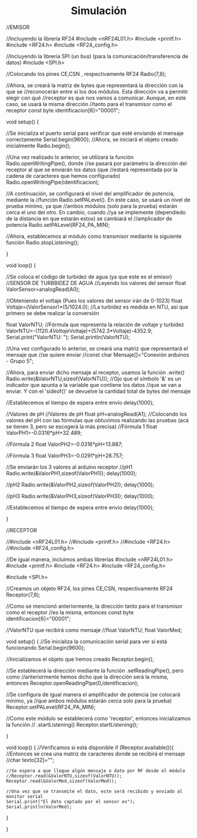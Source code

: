 <h1 align="center">Simulación</h1>

//EMISOR

//Incluyendo la librería RF24
#include <nRF24L01.h>
#include <printf.h>
#include <RF24.h>
#include <RF24_config.h>

//Incluyendo la librería SPI (un bus) (para la comunicación/transferencia de datos) 
#include <SPI.h>

//Colocando los pines CE,CSN , respectivamente
RF24 Radio(7,8);

//Ahora, se creará la matriz de bytes que representará la dirección con la que se
//reconocerán entre sí los dos módulos. Esta dirección va a permitir elegir con qué
//receptor es que nos vamos a comunicar. Aunque, en este caso, se usará la misma dirección
//tanto para el transmisor como el receptor
const byte identificacion[6]="00001";

void setup() {

  //Se inicializa el puerto serial para verificar que esté enviando el mensaje correctamente
  Serial.begin(9600);
  //Ahora, se iniciará el objeto creado inicialmente
  Radio.begin();

  //Una vez realizado lo anterior, se utilizará la función Radio.openWritingPipe(), donde
  //se pasará por parámetro la dirección del receptor al que se enviarán los datos (que
  //estará representada por la cadena de caracteres que hemos configurado)
  Radio.openWritingPipe(identificacion);

  //A continuación, se configurará el nivel del amplificador de potencia, mediante la
  //función Radio.setPALevel(). En este caso, se usará un nivel de prueba mínimo, ya que
  //ambos módulos (solo para la prueba) estarán cerca el uno del otro. En cambio, cuando
  //ya se implemente (dependiedo de la distancia en que estarán estos) se cambiará el
  //amplicador de potencia
  Radio.setPALevel(RF24_PA_MIN);

  //Ahora, establecemos al módulo como transmisor mediante la siguiente función
  Radio.stopListening();

}

void loop() {

  //Se coloca el código de turbidez de agua (ya que este es el emisor)
  //SENSOR DE TURBBIDEZ DE AGUA
  //Leyendo los valores del sensor
  float ValorSensor=analogRead(A0);
  
  //Obteniendo el voltaje (Pues los valores del sensor irán de 0-1023)
  float Voltaje=(ValorSensor)*(5/1024.0);
  //La turbidez es medida en NTU, así que primero se debe realizar la conversión
  
  float ValorNTU;
  //Fórmula que representa la relación de voltaje y turbidez
  ValorNTU=-(1120.4*Voltaje*Voltaje)+(5742.3*Voltaje)-4352.9;
  Serial.print("ValorNTU: ");
  Serial.println(ValorNTU);
  
  //Una vez configurado lo anterior, se creará una matriz que representará el mensaje que
  //se quiere enviar
  //const char Mensaje[]="Conexión arduinos - Grupo 5";

  //Ahora, para enviar dicho mensaje al receptor, usamos la función .write()
  Radio.write(&ValorNTU,sizeof(ValorNTU));
  //Ojo que el símbolo '&' es un indicador que apunta a la variable que contiene los datos
  //que se van a enviar. Y con el 'sideof()' se devuelve la cantidad total de bytes del mensaje

  //Establecemos el tiempo de espera entre envío
  delay(1000);


  //Valores de pH
  //Valores de pH
  float pH=analogRead(A1);
  //Colocando los valores del pH con las fórmulas que obtuvimos realizando las pruebas (acá se tienen 3, pero se escogerá la más precisa)
  //Fórmula 1
  float ValorPH1=-0.0316*pH+32.489;

  //Fórmula 2
  float ValorPH2=-0.0316*pH+13.887;

  //Fórmula 3
  float ValorPH3=-0.0291*pH+28.757;

  //Se enviarán los 3 valores al arduino receptor
  //pH1
  Radio.write(&ValorPH1,sizeof(ValorPH1));
  delay(1000);

  //pH2
  Radio.write(&ValorPH2,sizeof(ValorPH2));
  delay(1000);
  
  //pH3
  Radio.write(&ValorPH3,sizeof(ValorPH3));
  delay(1000);

  //Establecemos el tiempo de espera entre envío
  delay(1000);

}

//RECEPTOR

//#include <nRF24L01.h>
//#include <printf.h>
//#include <RF24.h>
//#include <RF24_config.h>

//De igual manera, incluimos ambas librerías
#include <nRF24L01.h>
#include <printf.h>
#include <RF24.h>
#include <RF24_config.h>

#include <SPI.h>

//Creamos un objeto RF24, los pines CE,CSN, respectivamente
RF24 Receptor(7,8); 

//Como se mencionó anteriormente, la dirección tanto para el transmisor como el receptor
//es la misma, entonces
const byte identificacion[6]="00001";

//ValorNTU que recibirá como mensaje
//float ValorNTU;
float ValorMed;

void setup() {
  //Se inicializa la comunicación serial para ver si está funcionando
  Serial.begin(9600);

  //Inicializamos el objeto que hemos creado
  Receptor.begin();

  //Se establecerá la dirección mediante la función .setReadingPipe(), pero como
  //anteriormente hemos dicho que la dirección será la misma, entonces
  Receptor.openReadingPipe(0,identificacion);

  //Se configura de igual manera el amplificador de potencia (se colocará mínimo, ya
  //que ambos módulos estarán cerca solo para la prueba)
  Receptor.setPALevel(RF24_PA_MIN);

  //Como este módulo se establecerá como 'receptor', entonces inicializamos la función
  // .startListening()
  Receptor.startListening();

}

void loop() {
  //Verificamos si está disponible
  if (Receptor.available()){
    //Entonces se crea una matriz de caracteres donde se recibirá el mensaje
    //char texto[32]="";

    //Se espera a que llegue algún mensaje o dato por RF desde el módulo
    //Receptor.read(&ValorNTU,sizeof(ValorNTU));
    Receptor.read(&ValorMed,sizeof(ValorMed));

    //Una vez que se transmite el dato, este será recibido y enviado al monitor serial
    Serial.print("El dato captado por el sensor es");
    Serial.println(ValorMed);    
  }

}
